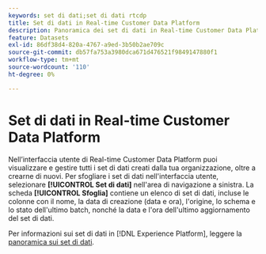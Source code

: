 ```yaml
---
keywords: set di dati;set di dati rtcdp
title: Set di dati in Real-time Customer Data Platform
description: Panoramica dei set di dati in Real-time Customer Data Platform
feature: Datasets
exl-id: 86df38d4-820a-4767-a9ed-3b50b2ae709c
source-git-commit: db57fa753a3980dca671d476521f9849147880f1
workflow-type: tm+mt
source-wordcount: '110'
ht-degree: 0%

---
```


# Set di dati in Real-time Customer Data Platform

Nell’interfaccia utente di Real-time Customer Data Platform puoi visualizzare e gestire tutti i set di dati creati dalla tua organizzazione, oltre a crearne di nuovi. Per sfogliare i set di dati nell&#39;interfaccia utente, selezionare **[!UICONTROL Set di dati]** nell&#39;area di navigazione a sinistra. La scheda **[!UICONTROL Sfoglia]** contiene un elenco di set di dati, incluse le colonne con il nome, la data di creazione (data e ora), l&#39;origine, lo schema e lo stato dell&#39;ultimo batch, nonché la data e l&#39;ora dell&#39;ultimo aggiornamento del set di dati.

Per informazioni sui set di dati in [!DNL Experience Platform], leggere la [panoramica sui set di dati](../../catalog/datasets/overview.md).
